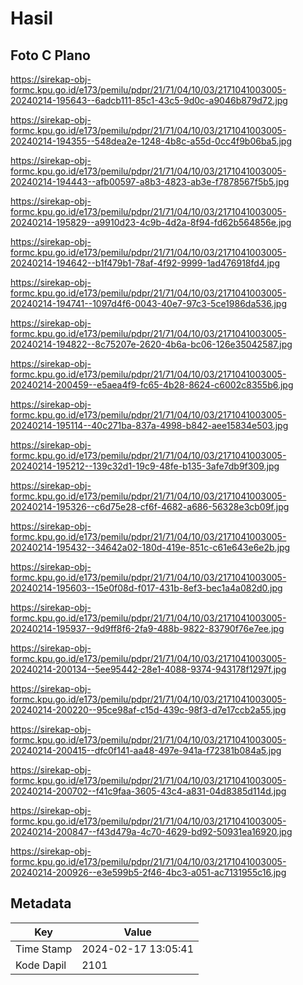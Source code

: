 # Hasil

## Foto C Plano

https://sirekap-obj-formc.kpu.go.id/e173/pemilu/pdpr/21/71/04/10/03/2171041003005-20240214-195643--6adcb111-85c1-43c5-9d0c-a9046b879d72.jpg

https://sirekap-obj-formc.kpu.go.id/e173/pemilu/pdpr/21/71/04/10/03/2171041003005-20240214-194355--548dea2e-1248-4b8c-a55d-0cc4f9b06ba5.jpg

https://sirekap-obj-formc.kpu.go.id/e173/pemilu/pdpr/21/71/04/10/03/2171041003005-20240214-194443--afb00597-a8b3-4823-ab3e-f7878567f5b5.jpg

https://sirekap-obj-formc.kpu.go.id/e173/pemilu/pdpr/21/71/04/10/03/2171041003005-20240214-195829--a9910d23-4c9b-4d2a-8f94-fd62b564856e.jpg

https://sirekap-obj-formc.kpu.go.id/e173/pemilu/pdpr/21/71/04/10/03/2171041003005-20240214-194642--b1f479b1-78af-4f92-9999-1ad476918fd4.jpg

https://sirekap-obj-formc.kpu.go.id/e173/pemilu/pdpr/21/71/04/10/03/2171041003005-20240214-194741--1097d4f6-0043-40e7-97c3-5ce1986da536.jpg

https://sirekap-obj-formc.kpu.go.id/e173/pemilu/pdpr/21/71/04/10/03/2171041003005-20240214-194822--8c75207e-2620-4b6a-bc06-126e35042587.jpg

https://sirekap-obj-formc.kpu.go.id/e173/pemilu/pdpr/21/71/04/10/03/2171041003005-20240214-200459--e5aea4f9-fc65-4b28-8624-c6002c8355b6.jpg

https://sirekap-obj-formc.kpu.go.id/e173/pemilu/pdpr/21/71/04/10/03/2171041003005-20240214-195114--40c271ba-837a-4998-b842-aee15834e503.jpg

https://sirekap-obj-formc.kpu.go.id/e173/pemilu/pdpr/21/71/04/10/03/2171041003005-20240214-195212--139c32d1-19c9-48fe-b135-3afe7db9f309.jpg

https://sirekap-obj-formc.kpu.go.id/e173/pemilu/pdpr/21/71/04/10/03/2171041003005-20240214-195326--c6d75e28-cf6f-4682-a686-56328e3cb09f.jpg

https://sirekap-obj-formc.kpu.go.id/e173/pemilu/pdpr/21/71/04/10/03/2171041003005-20240214-195432--34642a02-180d-419e-851c-c61e643e6e2b.jpg

https://sirekap-obj-formc.kpu.go.id/e173/pemilu/pdpr/21/71/04/10/03/2171041003005-20240214-195603--15e0f08d-f017-431b-8ef3-bec1a4a082d0.jpg

https://sirekap-obj-formc.kpu.go.id/e173/pemilu/pdpr/21/71/04/10/03/2171041003005-20240214-195937--9d9ff8f6-2fa9-488b-9822-83790f76e7ee.jpg

https://sirekap-obj-formc.kpu.go.id/e173/pemilu/pdpr/21/71/04/10/03/2171041003005-20240214-200134--5ee95442-28e1-4088-9374-943178f1297f.jpg

https://sirekap-obj-formc.kpu.go.id/e173/pemilu/pdpr/21/71/04/10/03/2171041003005-20240214-200220--95ce98af-c15d-439c-98f3-d7e17ccb2a55.jpg

https://sirekap-obj-formc.kpu.go.id/e173/pemilu/pdpr/21/71/04/10/03/2171041003005-20240214-200415--dfc0f141-aa48-497e-941a-f72381b084a5.jpg

https://sirekap-obj-formc.kpu.go.id/e173/pemilu/pdpr/21/71/04/10/03/2171041003005-20240214-200702--f41c9faa-3605-43c4-a831-04d8385d114d.jpg

https://sirekap-obj-formc.kpu.go.id/e173/pemilu/pdpr/21/71/04/10/03/2171041003005-20240214-200847--f43d479a-4c70-4629-bd92-50931ea16920.jpg

https://sirekap-obj-formc.kpu.go.id/e173/pemilu/pdpr/21/71/04/10/03/2171041003005-20240214-200926--e3e599b5-2f46-4bc3-a051-ac7131955c16.jpg


## Metadata

| Key        | Value               |
| ---------- | ------------------- |
| Time Stamp | 2024-02-17 13:05:41 |
| Kode Dapil | 2101                |



